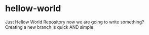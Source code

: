 # hellow-world
Just Hellow World Repository
now we are going to write something?
Creating a new branch is quick AND simple.
